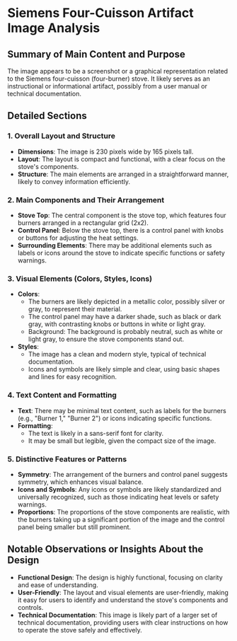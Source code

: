 # Siemens Four-Cuisson Artifact Image Analysis

## Summary of Main Content and Purpose
The image appears to be a screenshot or a graphical representation related to the Siemens four-cuisson (four-burner) stove. It likely serves as an instructional or informational artifact, possibly from a user manual or technical documentation.

## Detailed Sections

### 1. Overall Layout and Structure
- **Dimensions**: The image is 230 pixels wide by 165 pixels tall.
- **Layout**: The layout is compact and functional, with a clear focus on the stove's components.
- **Structure**: The main elements are arranged in a straightforward manner, likely to convey information efficiently.

### 2. Main Components and Their Arrangement
- **Stove Top**: The central component is the stove top, which features four burners arranged in a rectangular grid (2x2).
- **Control Panel**: Below the stove top, there is a control panel with knobs or buttons for adjusting the heat settings.
- **Surrounding Elements**: There may be additional elements such as labels or icons around the stove to indicate specific functions or safety warnings.

### 3. Visual Elements (Colors, Styles, Icons)
- **Colors**:
  - The burners are likely depicted in a metallic color, possibly silver or gray, to represent their material.
  - The control panel may have a darker shade, such as black or dark gray, with contrasting knobs or buttons in white or light gray.
  - Background: The background is probably neutral, such as white or light gray, to ensure the stove components stand out.
- **Styles**:
  - The image has a clean and modern style, typical of technical documentation.
  - Icons and symbols are likely simple and clear, using basic shapes and lines for easy recognition.

### 4. Text Content and Formatting
- **Text**: There may be minimal text content, such as labels for the burners (e.g., "Burner 1," "Burner 2") or icons indicating specific functions.
- **Formatting**:
  - The text is likely in a sans-serif font for clarity.
  - It may be small but legible, given the compact size of the image.

### 5. Distinctive Features or Patterns
- **Symmetry**: The arrangement of the burners and control panel suggests symmetry, which enhances visual balance.
- **Icons and Symbols**: Any icons or symbols are likely standardized and universally recognized, such as those indicating heat levels or safety warnings.
- **Proportions**: The proportions of the stove components are realistic, with the burners taking up a significant portion of the image and the control panel being smaller but still prominent.

## Notable Observations or Insights About the Design
- **Functional Design**: The design is highly functional, focusing on clarity and ease of understanding.
- **User-Friendly**: The layout and visual elements are user-friendly, making it easy for users to identify and understand the stove's components and controls.
- **Technical Documentation**: This image is likely part of a larger set of technical documentation, providing users with clear instructions on how to operate the stove safely and effectively.